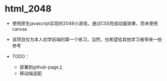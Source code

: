 # html_2048
+ 使用原生javascript实现的2048小游戏，通过CSS完成动画效果，而未使用canvas

+ 该项目仅为本人初学前端的第一个练习，当然，也希望给其他学习者带来一些参考
+ TODO：
  + 部署到github-page上
  + 移动端适配
